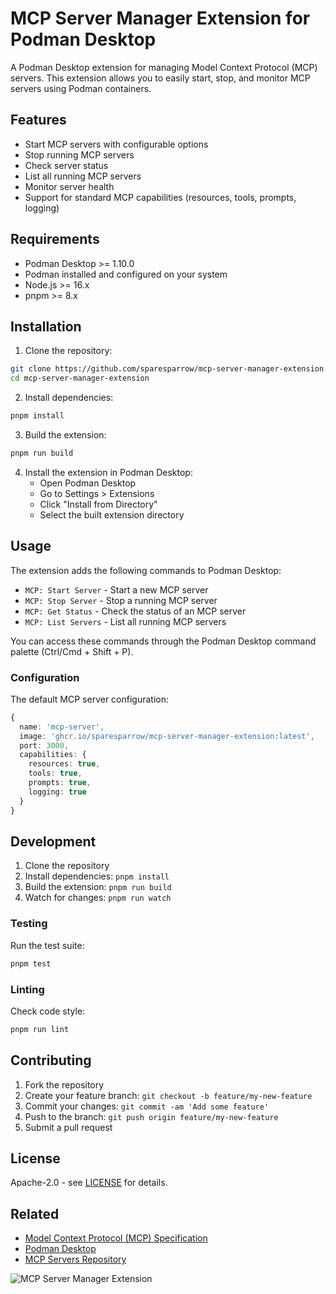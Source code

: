 # MCP Server Manager Extension for Podman Desktop

A Podman Desktop extension for managing Model Context Protocol (MCP) servers. This extension allows you to easily start, stop, and monitor MCP servers using Podman containers.

## Features

- Start MCP servers with configurable options
- Stop running MCP servers
- Check server status
- List all running MCP servers
- Monitor server health
- Support for standard MCP capabilities (resources, tools, prompts, logging)

## Requirements

- Podman Desktop >= 1.10.0
- Podman installed and configured on your system
- Node.js >= 16.x
- pnpm >= 8.x

## Installation

1. Clone the repository:
```bash
git clone https://github.com/sparesparrow/mcp-server-manager-extension.git
cd mcp-server-manager-extension
```

2. Install dependencies:
```bash
pnpm install
```

3. Build the extension:
```bash
pnpm run build
```

4. Install the extension in Podman Desktop:
   - Open Podman Desktop
   - Go to Settings > Extensions
   - Click "Install from Directory"
   - Select the built extension directory

## Usage

The extension adds the following commands to Podman Desktop:

- `MCP: Start Server` - Start a new MCP server
- `MCP: Stop Server` - Stop a running MCP server
- `MCP: Get Status` - Check the status of an MCP server
- `MCP: List Servers` - List all running MCP servers

You can access these commands through the Podman Desktop command palette (Ctrl/Cmd + Shift + P).

### Configuration

The default MCP server configuration:

```typescript
{
  name: 'mcp-server',
  image: 'ghcr.io/sparesparrow/mcp-server-manager-extension:latest',
  port: 3000,
  capabilities: {
    resources: true,
    tools: true,
    prompts: true,
    logging: true
  }
}
```

## Development

1. Clone the repository
2. Install dependencies: `pnpm install`
3. Build the extension: `pnpm run build`
4. Watch for changes: `pnpm run watch`

### Testing

Run the test suite:

```bash
pnpm test
```

### Linting

Check code style:

```bash
pnpm run lint
```

## Contributing

1. Fork the repository
2. Create your feature branch: `git checkout -b feature/my-new-feature`
3. Commit your changes: `git commit -am 'Add some feature'`
4. Push to the branch: `git push origin feature/my-new-feature`
5. Submit a pull request

## License

Apache-2.0 - see [LICENSE](LICENSE) for details.

## Related

- [Model Context Protocol (MCP) Specification](https://modelcontextprotocol.io)
- [Podman Desktop](https://podman-desktop.io)
- [MCP Servers Repository](https://github.com/sparesparrow/mcp-servers)


![MCP Server Manager Extension](/images/5c0c0e9fe4def0b584c04d37849941da55e5e71c-2401x1000.webp)